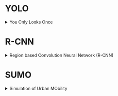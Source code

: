 # YOLO

<details>
 <summary>You Only Looks Once</summary>

  The YOLO algorithm operates by dividing the input image into an S×SS×S grid. Each grid cell is responsible for predicting bounding boxes and class probabilities for objects whose centers fall within that cell. Here’s a breakdown of the key steps involved:

    - Grid Division: The image is segmented into a grid, where each cell predicts bounding boxes and class probabilities.
    - Bounding Box Prediction: Each grid cell predicts BB bounding boxes, each with a confidence score that indicates the likelihood of an object being present and how accurate the box is.
    - Class Probability Prediction: Alongside bounding boxes, each grid cell also predicts class probabilities for the objects.
    - Non-Max Suppression (NMS): After generating predictions, NMS is applied to eliminate overlapping boxes, retaining only those with the highest confidence scores.
</details>


# R-CNN 

<details>
 <summary>Region based Convolution Neural Network (R-CNN)</summary>
 
 ### What is a Convolutional Neural Network (CNN)?
 A Convolutional Neural Network (CNN) is a specialized type of deep learning algorithm that is particularly well-suited for image recognition and processing tasks[1][2][3][4]. It is inspired by the structure of the human visual cortex and has a hierarchical architecture that allows it to learn and extract features from images at different scales[1][2].

CNNs are made up of multiple layers, including convolutional layers, pooling layers, and fully connected layers[1][2][3]. The key components of a CNN are:

- **Convolutional Layers**: Apply convolutional operations to input images using filters (kernels) to detect features like edges, textures, and patterns[1][2][4].
- **Pooling Layers**: Downsample the spatial dimensions of the input, reducing computational complexity[1][2].
- **Activation Functions**: Introduce non-linearity, allowing the model to learn complex relationships[1].
- **Fully Connected Layers**: Make predictions based on the high-level features learned by previous layers[1][2].

### How CNNs Work

CNNs work by applying a series of convolutional layers to the input image[1][2][3][4]. Each convolutional layer applies a filter to the input, generating a feature map that represents the presence and intensity of detected features[4].

The process involves[4]:

1. Sliding a filter (kernel) over the input image
2. Calculating a dot product between the kernel weights and the pixel values under the kernel
3. Transforming the input into a set of feature maps

Deeper layers receive input from previous layers' feature maps, enabling them to detect more complex patterns[4]. Between layers, pooling operations downsample the feature maps to reduce dimensionality[1][2].

In the final layers, fully connected layers make predictions based on the learned features[1][2][4].

### Applications of CNNs

CNNs have a wide range of applications due to their effectiveness in processing visual data[3][4][5]:

- Image classification
- Object detection
- Image segmentation
- Image generation
- Video analysis
- Medical image analysis
- Self-driving cars
- Facial recognition

### Advantages of CNNs

- Ability to automatically extract relevant features from raw image data[3]
- Translation-invariant characteristics that allow identifying patterns regardless of position or orientation[3]
- Availability of pre-trained models that can be fine-tuned for new tasks with little data[3]
- Versatility in application to various domains beyond images, such as natural language processing and time series analysis[3]


 ## R-CNN
 R-CNN (Region-based Convolutional Neural Network) is a pioneering deep learning object detection algorithm that combines the power of convolutional neural networks (CNNs)
</details>

 # SUMO
<details>
<summary>Simulation of Urban MObility</summary>

  SUMO (Simulation of Urban MObility) is an open-source, highly portable, and flexible traffic simulation software designed to model the movement of vehicles and pedestrians in urban environments. It is widely used for traffic management, urban planning, and the development of intelligent transportation systems.

 Key Features of SUMO

    1.Traffic Simulation: SUMO simulates the behavior of individual vehicles and pedestrians, allowing for the analysis of traffic flow and congestion in urban areas.

    2.Multi-modal Transport: The software supports various modes of transport, including cars, buses, bicycles, and pedestrians, enabling comprehensive mobility studies.

    3.Dynamic Traffic Management: SUMO can integrate with real-time traffic data and adaptive traffic light control algorithms to optimize traffic flow and reduce congestion.

    4.Routing Algorithms: It includes several routing algorithms, such as Dijkstra, A*, and CHWrapper, which help determine the best paths for vehicles based on various parameters like travel time and distance
</details>
